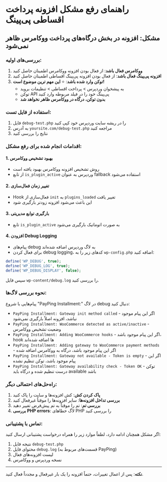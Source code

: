 # راهنمای رفع مشکل افزونه پرداخت اقساطی پی‌پینگ

## مشکل: افزونه در بخش درگاه‌های پرداخت ووکامرس ظاهر نمی‌شود

### بررسی‌های اولیه:

1. **ووکامرس فعال باشد**: از فعال بودن افزونه ووکامرس اطمینان حاصل کنید
2. **افزونه پی‌پینگ فعال باشد**: از فعال بودن افزونه پی‌پینگ اقساطی اطمینان حاصل کنید
3. **توکن وارد شده باشد**: ⭐ **این مهم ترین موضوع است!** 
   - به پیشخوان وردپرس > پرداخت اقساطی > تنظیمات بروید
   - توکن API پی‌پینگ خود را در فیلد مربوطه وارد کنید
   - **بدون توکن، درگاه در ووکامرس ظاهر نخواهد شد**

### استفاده از فایل تست:

1. فایل `debug-test.php` را در ریشه سایت وردپرس خود کپی کنید
2. به آدرس `yoursite.com/debug-test.php` مراجعه کنید
3. نتایج را بررسی کنید

### اقدامات انجام شده برای رفع مشکل:

#### 1. بهبود تشخیص ووکامرس
- روش تشخیص افزونه ووکامرس بهبود یافته است
- از تابع `is_plugin_active` وردپرس به عنوان fallback استفاده می‌شود

#### 2. تغییر زمان فعال‌سازی
- Hook فعال‌سازی از `init` به `plugins_loaded` تغییر یافت
- این باعث می‌شود افزونه زودتر بارگیری شود

#### 3. بارگیری توابع مدیریتی
- تابع `is_plugin_active` به صورت اتوماتیک بارگیری می‌شود

#### 4. افزودن Debug Logging
- پیام‌های debug به لاگ وردپرس اضافه شده‌اند
- برای فعال کردن debug logging، کدهای زیر را به `wp-config.php` اضافه کنید:

```php
define('WP_DEBUG', true);
define('WP_DEBUG_LOG', true);
define('WP_DEBUG_DISPLAY', false);
```

سپس فایل `wp-content/debug.log` را بررسی کنید.

### نحوه بررسی لاگ‌ها:

پیام‌هایی با شروع "PayPing Installment:" در لاگ debug دنبال کنید:

- `PayPing Installment: Gateway init method called` - اگر این پیام موجود نباشد، افزونه اصلاً بارگیری نمی‌شود
- `PayPing Installment: WooCommerce detected as active/inactive` - وضعیت تشخیص ووکامرس
- `PayPing Installment: Adding WooCommerce hooks` - اگر این پیام موجود باشد، hook ها اضافه شده‌اند
- `PayPing Installment: Adding gateway to WooCommerce payment methods` - اگر این پیام موجود باشد، درگاه به ووکامرس اضافه شده
- `PayPing Installment: Gateway not available - Token is empty` - اگر این پیام موجود باشد، توکن تنظیم نشده
- `PayPing Installment: Gateway availability check - Token OK` - توکن درست تنظیم شده و درگاه باید available باشد

### راه‌حل‌های احتمالی دیگر:

1. **پاک کردن کش**: کش افزونه‌ها و سایت را پاک کنید
2. **بررسی تداخل افزونه‌ها**: سایر افزونه‌ها را موقتاً غیرفعال کنید
3. **بررسی تم**: تم را موقتاً به تم پیش‌فرض تغییر دهید
4. **بررسی PHP errors**: لاگ خطاهای PHP را بررسی کنید

### تماس با پشتیبانی:

اگر مشکل همچنان ادامه دارد، لطفاً موارد زیر را همراه درخواست پشتیبانی ارسال کنید:

1. نتیجه فایل `debug-test.php`
2. محتوای فایل `debug.log` (قسمت‌های مربوط به PayPing)
3. لیست افزونه‌های فعال
4. نسخه وردپرس و ووکامرس

---

**نکته**: پس از اعمال تغییرات، حتماً افزونه را یک بار غیرفعال و مجدداً فعال کنید.